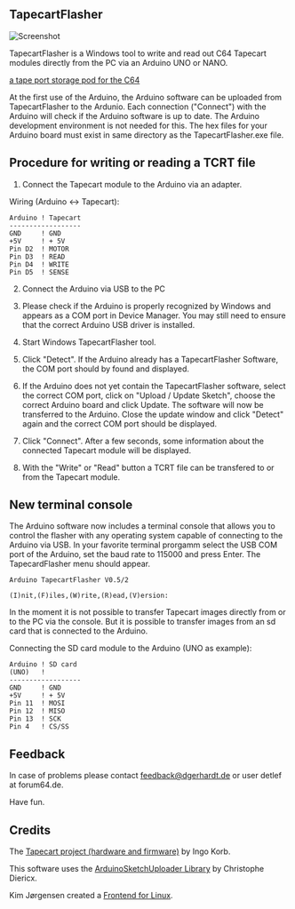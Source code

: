 ## TapecartFlasher

![Screenshot](http://www.dgerhardt.de/TapecartFlasherScreen.png)

TapecartFlasher is a Windows tool to write and read out 
C64 Tapecart modules directly from the PC via an Arduino
UNO or NANO.

[a tape port storage pod for the C64](https://github.com/ikorb/tapecart)

At the first use of the Arduino, the Arduino software can
be uploaded from TapecartFlasher to the Ardunio.
Each connection ("Connect") with the Arduino will check if
the Arduino software is up to date.
The Arduino development environment is not needed for this.
The hex files for your Arduino board must exist in same directory
as the TapecartFlasher.exe file.

## Procedure for writing or reading a TCRT file #

1. Connect the Tapecart module to the Arduino via an adapter.

Wiring (Arduino <-> Tapecart):
```
Arduino ! Tapecart
------------------
GND     ! GND
+5V     ! + 5V
Pin D2  ! MOTOR
Pin D3  ! READ
Pin D4  ! WRITE
Pin D5  ! SENSE
```

2. Connect the Arduino via USB to the PC

3. Please check if the Arduino is properly recognized by Windows
and appears as a COM port in Device Manager. You may still need to 
ensure that the correct Arduino USB driver is installed.

4. Start Windows TapecartFlasher tool.

5. Click "Detect". If the Arduino already has a TapecartFlasher
Software, the COM port should by found and displayed.

6. If the Arduino does not yet contain the TapecartFlasher software,
select the correct COM port, click on "Upload / Update Sketch", choose
the correct Arduino board and click Update. The software will now be
transferred to the Arduino. Close the update window and click "Detect" 
again and the correct COM port should be displayed.

7. Click "Connect". After a few seconds, some information about the connected
Tapecart module will be displayed.

8. With the "Write" or "Read" button a TCRT file can be transfered to or from the
Tapecart module.

## New terminal console #

The Arduino software now includes a terminal console that allows you to control
the flasher with any operating system capable of connecting to the Arduino via USB.
In your favorite terminal prorgamm select the USB COM port of the Arduino, set the
baud rate to 115000 and press Enter. The TapecardFlasher menu should appear.

```
Arduino TapecartFlasher V0.5/2

(I)nit,(F)iles,(W)rite,(R)ead,(V)ersion:
```

In the moment it is not possible to transfer Tapecart images directly from or to the
PC via the console. But it is  possible to transfer images from an sd card that is
connected to the Arduino.

Connecting the SD card module to the Arduino (UNO as example):
```
Arduino ! SD card
(UNO)   !
------------------
GND     ! GND
+5V     ! + 5V
Pin 11  ! MOSI
Pin 12  ! MISO
Pin 13  ! SCK
Pin 4   ! CS/SS
```

## Feedback #

In case of problems please contact feedback@dgerhardt.de or user detlef at 
forum64.de.

Have fun.

## Credits

The [Tapecart project (hardware and firmware)](https://github.com/ikorb/tapecart) by Ingo Korb.

This software uses the [ArduinoSketchUploader Library](https://github.com/christophediericx/ArduinoSketchUploader) by Christophe Diericx.

Kim Jørgensen created a [Frontend for Linux](https://github.com/KimJorgensen/tapecart_flasher).

